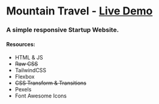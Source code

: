 # Mountain Travel - [Live Demo](https://rodrigogollo.github.io/mountain-travel/)
### A simple responsive Startup Website.

#### Resources:
- HTML & JS
- ~~Raw CSS~~
- TailwindCSS
- Flexbox
- ~~CSS Transform & Transitions~~
- Pexels
- Font Awesome Icons
